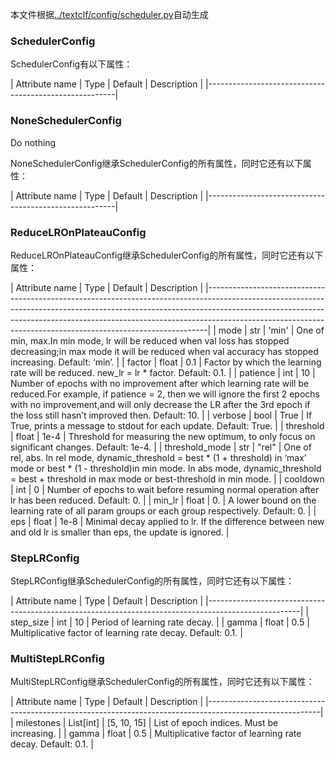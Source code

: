 本文件根据[../textclf/config/scheduler.py](../textclf/config/scheduler.py)自动生成

### SchedulerConfig



SchedulerConfig有以下属性：

 | Attribute name   | Type   | Default   | Description   |
|-------------------------------------------------------|



### NoneSchedulerConfig

Do nothing

NoneSchedulerConfig继承SchedulerConfig的所有属性，同时它还有以下属性：

 | Attribute name   | Type   | Default   | Description   |
|-------------------------------------------------------|



### ReduceLROnPlateauConfig



ReduceLROnPlateauConfig继承SchedulerConfig的所有属性，同时它还有以下属性：

 | Attribute name   | Type   | Default   | Description                                                                                                                                                                                                                                                                    |
|------------------------------------------------------------------------------------------------------------------------------------------------------------------------------------------------------------------------------------------------------------------------------------------------------------------------|
| mode             | str    | 'min'     | One of min, max.In min mode, lr will be reduced when val loss has stopped decreasing;in max mode it will be reduced when val accuracy has stopped increasing. Default: ‘min’.                                                                                                  |
| factor           | float  | 0.1       | Factor by which the learning rate will be reduced. new_lr = lr * factor. Default: 0.1.                                                                                                                                                                                         |
| patience         | int    | 10        | Number of epochs with no improvement after which learning rate will be reduced.For example, if patience = 2, then we will ignore the first 2 epochs with no improvement,and will only decrease the LR after the 3rd epoch if the loss still hasn’t improved then. Default: 10. |
| verbose          | bool   | True      | If True, prints a message to stdout for each update. Default: True.                                                                                                                                                                                                            |
| threshold        | float  | 1e-4      | Threshold for measuring the new optimum, to only focus on significant changes. Default: 1e-4.                                                                                                                                                                                  |
| threshold_mode   | str    | "rel"     | One of rel, abs. In rel mode, dynamic_threshold = best * (1 + threshold) in ‘max’ mode or best * (1 - threshold)in min mode. In abs mode, dynamic_threshold = best + threshold in max mode or best-threshold in min mode.                                                      |
| cooldown         | int    | 0         | Number of epochs to wait before resuming normal operation after lr has been reduced. Default: 0.                                                                                                                                                                               |
| min_lr           | float  | 0.        | A lower bound on the learning rate of all param groups or each group respectively. Default: 0.                                                                                                                                                                                 |
| eps              | float  | 1e-8      | Minimal decay applied to lr. If the difference between new and old lr is smaller than eps, the update is ignored.                                                                                                                                                              |



### StepLRConfig



StepLRConfig继承SchedulerConfig的所有属性，同时它还有以下属性：

 | Attribute name   | Type   | Default   | Description                                                 |
|-----------------------------------------------------------------------------------------------------|
| step_size        | int    | 10        | Period of learning rate decay.                              |
| gamma            | float  | 0.5       | Multiplicative factor of learning rate decay. Default: 0.1. |



### MultiStepLRConfig



MultiStepLRConfig继承SchedulerConfig的所有属性，同时它还有以下属性：

 | Attribute name   | Type      | Default     | Description                                                 |
|----------------------------------------------------------------------------------------------------------|
| milestones       | List[int] | [5, 10, 15] | List of epoch indices. Must be increasing.                  |
| gamma            | float     | 0.5         | Multiplicative factor of learning rate decay. Default: 0.1. |

